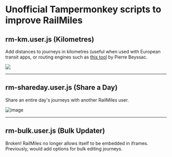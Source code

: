 # Unofficial Tampermonkey scripts to improve RailMiles

## rm-km.user.js (Kilometres)
Add distances to journeys in kilometres (useful when used with European transit apps, or routing engines such as [this tool](https://signal.eu.org/osm/) by Pierre Beyssac.

![](https://github.com/user-attachments/assets/98ec6b1f-e91e-45f1-ab2f-c71098f0dff5)

---

## rm-shareday.user.js (Share a Day)
Share an entire day's journeys with another RailMiles user.

![image](https://github.com/user-attachments/assets/330d28ae-c385-4cbf-a5b6-3f5de82a0d89)

---

## rm-bulk.user.js (Bulk Updater)
Broken! RailMiles no longer allows itself to be embedded in iframes. Previously, would add options for bulk editing journeys.
